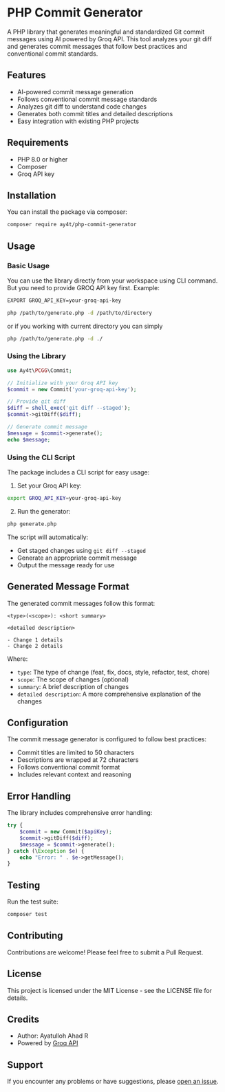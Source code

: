 # PHP Commit Generator

A PHP library that generates meaningful and standardized Git commit messages using AI powered by Groq API. This tool analyzes your git diff and generates commit messages that follow best practices and conventional commit standards.

## Features

- AI-powered commit message generation
- Follows conventional commit message standards
- Analyzes git diff to understand code changes
- Generates both commit titles and detailed descriptions
- Easy integration with existing PHP projects

## Requirements

- PHP 8.0 or higher
- Composer
- Groq API key

## Installation

You can install the package via composer:

```bash
composer require ay4t/php-commit-generator
```

## Usage

### Basic Usage
You can use the library directly from your workspace using CLI command. But you need to provide GROQ API key first.
Example:
```bash
EXPORT GROQ_API_KEY=your-groq-api-key
```
```bash
php /path/to/generate.php -d /path/to/directory
```
or if you working with current directory you can simply 
```bash
php /path/to/generate.php -d ./
```

### Using the Library

```php
use Ay4t\PCGG\Commit;

// Initialize with your Groq API key
$commit = new Commit('your-groq-api-key');

// Provide git diff
$diff = shell_exec('git diff --staged');
$commit->gitDiff($diff);

// Generate commit message
$message = $commit->generate();
echo $message;
```

### Using the CLI Script

The package includes a CLI script for easy usage:

1. Set your Groq API key:
```bash
export GROQ_API_KEY=your-groq-api-key
```

2. Run the generator:
```bash
php generate.php
```

The script will automatically:
- Get staged changes using `git diff --staged`
- Generate an appropriate commit message
- Output the message ready for use

## Generated Message Format

The generated commit messages follow this format:

```
<type>(<scope>): <short summary>

<detailed description>

- Change 1 details
- Change 2 details
```

Where:
- `type`: The type of change (feat, fix, docs, style, refactor, test, chore)
- `scope`: The scope of changes (optional)
- `summary`: A brief description of changes
- `detailed description`: A more comprehensive explanation of the changes

## Configuration

The commit message generator is configured to follow best practices:
- Commit titles are limited to 50 characters
- Descriptions are wrapped at 72 characters
- Follows conventional commit format
- Includes relevant context and reasoning

## Error Handling

The library includes comprehensive error handling:

```php
try {
    $commit = new Commit($apiKey);
    $commit->gitDiff($diff);
    $message = $commit->generate();
} catch (\Exception $e) {
    echo "Error: " . $e->getMessage();
}
```

## Testing

Run the test suite:

```bash
composer test
```

## Contributing

Contributions are welcome! Please feel free to submit a Pull Request.

## License

This project is licensed under the MIT License - see the LICENSE file for details.

## Credits

- Author: Ayatulloh Ahad R
- Powered by [Groq API](https://console.groq.com)

## Support

If you encounter any problems or have suggestions, please [open an issue](https://github.com/ay4t/php-commit-generator/issues).
